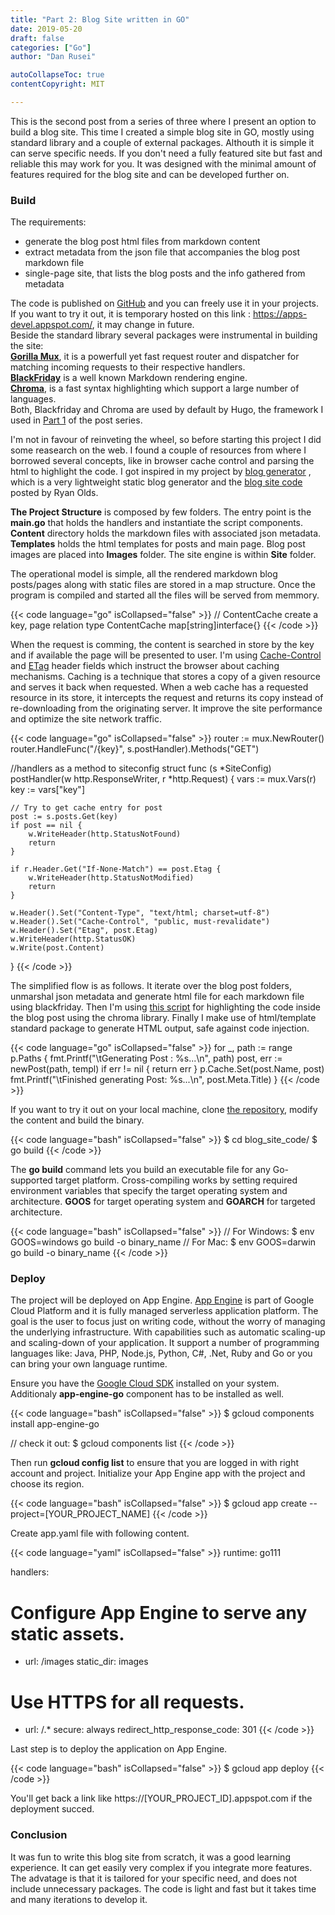 ```yaml
---
title: "Part 2: Blog Site written in GO"
date: 2019-05-20
draft: false
categories: ["Go"]
author: "Dan Rusei"

autoCollapseToc: true
contentCopyright: MIT

---
```


This is the second post from a series of three where I present an option to build a blog site.
This time I created a simple blog site in GO, mostly using standard library and a couple of external packages. Althouth it is simple it can serve specific needs. If you don't need a fully featured site but fast and reliable this may work for you. It was designed with the minimal amount of features required for the blog site and can be developed further on.

### Build

The requirements:

* generate the blog post html files from markdown content  
* extract metadata from the json file that accompanies the blog post markdown file
* single-page site, that lists the blog posts and the info gathered from metadata  

The code is published on [GitHub](https://github.com/danrusei/dev-state_blog_code/tree/master/blog_site_code) and you can freely use it in your projects. If you want to try it out, it is temporary hosted on this link : https://apps-devel.appspot.com/, it may change in future.  
Beside the standard library several packages were instrumental in building the site:  
**[Gorilla Mux](https://github.com/gorilla/mux)**, it is a powerfull yet fast request router and dispatcher for matching incoming requests to their respective handlers.  
**[BlackFriday](https://github.com/russross/blackfriday)** is a well known Markdown rendering engine.  
**[Chroma](https://github.com/alecthomas/chroma)**, is a fast syntax highlighting which support a large number of languages.  
Both, Blackfriday and Chroma are used by default by Hugo, the framework I used in [Part 1](https://dev-state.com/blog/hugo_blog_static/) of the post series.

I'm not in favour of reinveting the wheel, so before starting this project I did some reasearch on the web. I found a couple of resources from where I borrowed several concepts, like in browser cache control and parsing the html to highlight the code.  I got inspired in my project by [blog generator](https://github.com/zupzup/blog-generator) , which is a very lightweight static blog generator and the [blog site code](https://github.com/ryanrolds/pedantic_orderliness) posted by Ryan Olds.

**The Project Structure** is composed by few folders. The entry point is the **main.go** that holds the handlers and instantiate the script components. **Content** directory holds the markdown files with associated json metadata. **Templates** holds the html templates for posts and main page. Blog post images are placed into **Images** folder. The site engine is within **Site** folder.

The operational model is simple, all the rendered markdown blog posts/pages along with static files are stored in a map structure. Once the program is compiled and started all the files will be served from memmory. 

{{< code language="go" isCollapsed="false" >}}
// ContentCache create a key, page relation
type ContentCache map[string]interface{}
{{< /code >}}

When the request is comming, the content is searched in store by the key and if available the page will be presented to user. I'm using [Cache-Control](https://developer.mozilla.org/en-US/docs/Web/HTTP/Headers/Cache-Control) and [ETag](https://developer.mozilla.org/en-US/docs/Web/HTTP/Headers/ETag) header fields which instruct the browser about caching mechanisms. Caching is a technique that stores a copy of a given resource and serves it back when requested. When a web cache has a requested resource in its store, it intercepts the request and returns its copy instead of re-downloading from the originating server. It improve the site performance and optimize the site network traffic. 

{{< code language="go" isCollapsed="false" >}}
router := mux.NewRouter()
router.HandleFunc("/{key}", s.postHandler).Methods("GET")

//handlers as a method to siteconfig struct
func (s *SiteConfig) postHandler(w http.ResponseWriter, r *http.Request) {
	vars := mux.Vars(r)
	key := vars["key"]

	// Try to get cache entry for post
	post := s.posts.Get(key)
	if post == nil {
		w.WriteHeader(http.StatusNotFound)
		return
	}

	if r.Header.Get("If-None-Match") == post.Etag {
		w.WriteHeader(http.StatusNotModified)
		return
	}

	w.Header().Set("Content-Type", "text/html; charset=utf-8")
	w.Header().Set("Cache-Control", "public, must-revalidate")
	w.Header().Set("Etag", post.Etag)
	w.WriteHeader(http.StatusOK)
	w.Write(post.Content)
}
{{< /code >}}

The simplified flow is as follows. It iterate over the blog post folders, unmarshal json metadata and generate html file for each markdown file using blackfriday. Then I'm using [this script](https://github.com/zupzup/markdown-code-highlight-chroma) for highlighting the code inside the blog post using the chroma library. Finally I make use of html/template standard package to generate HTML output, safe against code injection.  

{{< code language="go" isCollapsed="false" >}}
for _, path := range p.Paths {
		fmt.Printf("\tGenerating Post : %s...\n", path)
		post, err := newPost(path, templ)
		if err != nil {
			return err
		}
		p.Cache.Set(post.Name, post)
		fmt.Printf("\tFinished generating Post: %s...\n", post.Meta.Title)
    }
{{< /code >}}

If you want to try it out on your local machine, clone [the repository](https://github.com/danrusei/dev-state_blog_code/tree/master/blog_site_code), modify the content and build the binary.

{{< code language="bash" isCollapsed="false" >}}
$ cd blog_site_code/
$ go build
{{< /code >}}

The **go build** command lets you build an executable file for any Go-supported target platform. Cross-compiling works by setting required environment variables that specify the target operating system and architecture. **GOOS** for target operating system and **GOARCH** for targeted architecture. 

{{< code language="bash" isCollapsed="false" >}}
// For Windows:
$ env GOOS=windows go build -o binary_name
// For Mac:
$ env GOOS=darwin go build -o binary_name
{{< /code >}}

### Deploy

The project will be deployed on App Engine. [App Engine](https://cloud.google.com/appengine/) is part of Google Cloud Platform and it is fully managed serverless application platform. The goal is the user to focus just on writing code, without the worry of managing the underlying infrastructure. With capabilities such as automatic scaling-up and scaling-down of your application. It support a number of programming languages like: Java, PHP, Node.js, Python, C#, .Net, Ruby and Go or you can bring your own language runtime.

Ensure you have the [Google Cloud SDK](https://cloud.google.com/sdk/install) installed on your system.
Additionaly **app-engine-go** component has to be installed as well.

{{< code language="bash" isCollapsed="false" >}}
$ gcloud components install app-engine-go

// check it out:
$ gcloud components list
{{< /code >}}

Then run **gcloud config list** to ensure that you are logged in with right account and project.
Initialize your App Engine app with the project and choose its region.

{{< code language="bash" isCollapsed="false" >}}
$ gcloud app create --project=[YOUR_PROJECT_NAME]
{{< /code >}}

Create app.yaml file with following content.

{{< code language="yaml" isCollapsed="false" >}}
runtime: go111

handlers:
# Configure App Engine to serve any static assets.
- url: /images
  static_dir: images

# Use HTTPS for all requests.
- url: /.*
  secure: always
  redirect_http_response_code: 301
{{< /code >}}

Last step is to deploy the application on App Engine.

{{< code language="bash" isCollapsed="false" >}}
$ gcloud app deploy
{{< /code >}}

You'll get back a link like https://[YOUR_PROJECT_ID].appspot.com if the deployment succed.


### Conclusion

It was fun to write this blog site from scratch, it was a good learning experience. It can get easily very complex if you integrate more features. The advatage is that it is tailored for your specific need, and does not include unnecessary packages. The code is light and fast but it takes time and many iterations to develop it.
